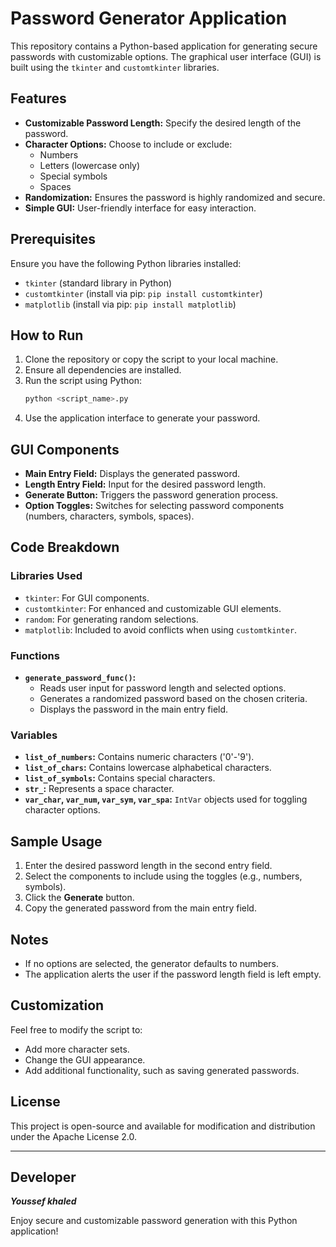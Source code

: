 # Password Generator Application

This repository contains a Python-based application for generating secure passwords with customizable options. The graphical user interface (GUI) is built using the `tkinter` and `customtkinter` libraries.

## Features

- **Customizable Password Length:** Specify the desired length of the password.
- **Character Options:** Choose to include or exclude:
  - Numbers
  - Letters (lowercase only)
  - Special symbols
  - Spaces
- **Randomization:** Ensures the password is highly randomized and secure.
- **Simple GUI:** User-friendly interface for easy interaction.

## Prerequisites

Ensure you have the following Python libraries installed:

- `tkinter` (standard library in Python)
- `customtkinter` (install via pip: `pip install customtkinter`)
- `matplotlib` (install via pip: `pip install matplotlib`)

## How to Run

1. Clone the repository or copy the script to your local machine.
2. Ensure all dependencies are installed.
3. Run the script using Python:
   ```bash
   python <script_name>.py
   ```
4. Use the application interface to generate your password.

## GUI Components

- **Main Entry Field:** Displays the generated password.
- **Length Entry Field:** Input for the desired password length.
- **Generate Button:** Triggers the password generation process.
- **Option Toggles:** Switches for selecting password components (numbers, characters, symbols, spaces).

## Code Breakdown

### Libraries Used

- `tkinter`: For GUI components.
- `customtkinter`: For enhanced and customizable GUI elements.
- `random`: For generating random selections.
- `matplotlib`: Included to avoid conflicts when using `customtkinter`.

### Functions

- **`generate_password_func()`:**
  - Reads user input for password length and selected options.
  - Generates a randomized password based on the chosen criteria.
  - Displays the password in the main entry field.

### Variables

- **`list_of_numbers`:** Contains numeric characters ('0'-'9').
- **`list_of_chars`:** Contains lowercase alphabetical characters.
- **`list_of_symbols`:** Contains special characters.
- **`str_`:** Represents a space character.
- **`var_char`, `var_num`, `var_sym`, `var_spa`:** `IntVar` objects used for toggling character options.

## Sample Usage

1. Enter the desired password length in the second entry field.
2. Select the components to include using the toggles (e.g., numbers, symbols).
3. Click the **Generate** button.
4. Copy the generated password from the main entry field.

## Notes

- If no options are selected, the generator defaults to numbers.
- The application alerts the user if the password length field is left empty.

## Customization

Feel free to modify the script to:

- Add more character sets.
- Change the GUI appearance.
- Add additional functionality, such as saving generated passwords.

## License

This project is open-source and available for modification and distribution under the Apache License 2.0.

---

## Developer
***Youssef khaled***

Enjoy secure and customizable password generation with this Python application!

